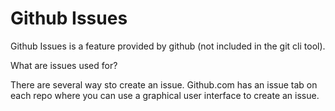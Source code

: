 # Github Issues

Github Issues is a feature provided by github (not included in the git cli tool). 

What are issues used for?

There are several way sto create an issue. Github.com has an issue tab on each repo where you can use a graphical user interface to create an issue.


